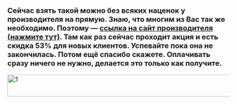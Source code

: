 <h3> Сейчас взять такой можно без всяких наценок у производителя на прямую. Знаю, что многим из Вас так же необходимо. Поэтому — <a href="https://vk.cc/aAB0ws" target="_blank">ссылка на сайт производителя (нажмите тут)</a>. Там как раз сейчас проходит акция и есть скидка 53% для новых клиентов. Успевайте пока она не закончилась. Потом ещё спасибо скажете. Оплачивать сразу ничего не нужно, делается это только как получите. </h3>

<a href="https://google.com"><img src="https://sun9-8.userapi.com/hSGn1vAZArxh7gyNLQc1vQZKOs-bcTFzwMEz7g/pLa2SebaNDw.jpg" alt="1" width="602" height="50" >